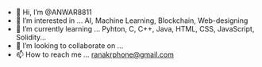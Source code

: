 - 👋 Hi, I’m @ANWAR8811
- 👀 I’m interested in ... AI, Machine Learning, Blockchain, Web-designing
- 🌱 I’m currently learning ... Pyhton, C, C++, Java, HTML, CSS, JavaScript, Solidity...
- 💞️ I’m looking to collaborate on ...
- 📫 How to reach me ... ranakrphone@gmail.com

<!---
ANWAR8811/ANWAR8811 is a ✨ special ✨ repository because its `README.md` (this file) appears on your GitHub profile.
You can click the Preview link to take a look at your changes.
--->

